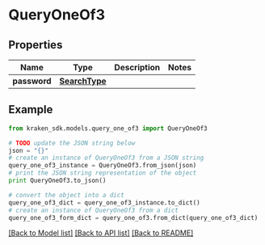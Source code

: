 # QueryOneOf3


## Properties
Name | Type | Description | Notes
------------ | ------------- | ------------- | -------------
**password** | [**SearchType**](SearchType.md) |  | 

## Example

```python
from kraken_sdk.models.query_one_of3 import QueryOneOf3

# TODO update the JSON string below
json = "{}"
# create an instance of QueryOneOf3 from a JSON string
query_one_of3_instance = QueryOneOf3.from_json(json)
# print the JSON string representation of the object
print QueryOneOf3.to_json()

# convert the object into a dict
query_one_of3_dict = query_one_of3_instance.to_dict()
# create an instance of QueryOneOf3 from a dict
query_one_of3_form_dict = query_one_of3.from_dict(query_one_of3_dict)
```
[[Back to Model list]](../README.md#documentation-for-models) [[Back to API list]](../README.md#documentation-for-api-endpoints) [[Back to README]](../README.md)



